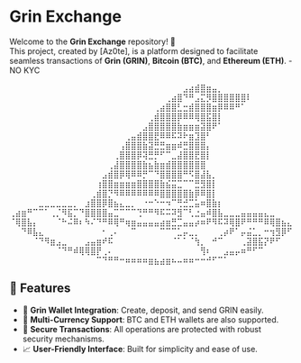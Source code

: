 # Grin Exchange  

Welcome to the **Grin Exchange** repository! 🚀  
This project, created by [Az0te], is a platform designed to facilitate seamless transactions of **Grin (GRIN)**, **Bitcoin (BTC)**, and **Ethereum (ETH)**. - NO KYC 

⠀⠀⠀⠀⠀⠀⠀⠀⠀⠀⠀⠀⠀⠀⠀⠀⠀⠀⠀⠀⠀⠀⠀⠀⠀⠀⠀⠀⠀⠀⣠⣴⣾⣿⣶⣤⡀⠀⠀⠀⠀⠀⠀⠀⠀⠀⠀⠀⠀
⠀⠀⠀⠀⠀⠀⠀⠀⠀⠀⠀⠀⠀⠀⠀⠀⠀⠀⠀⠀⠀⠀⠀⠀⠀⠀⠀⢀⣴⣿⠙⠛⣠⣍⡻⣿⣿⣿⣿⣿⣿⠇⠀⠀⠀⠀⠀⠀⠀
⠀⠀⠀⠀⠀⠀⠀⠀⠀⠀⠀⠀⠀⠀⠀⠀⠀⠀⠀⠀⠀⠀⠀⠀⠀⢀⣴⣿⣿⣃⣒⣾⣿⣿⣿⣶⡿⠿⠿⠛⠁⠀⠀⠀⠀⠀⠀⠀⠀
⠀⠀⠀⠀⠀⠀⠀⠀⠀⠀⠀⠀⠀⠀⠀⠀⠀⠀⠀⠀⠀⠀⠀⠀⢀⣾⣿⣿⣿⡿⠿⠿⢿⣿⣯⣿⡇⠀⠀⠀⠀⠀⠀⠀⠀⠀⠀⠀⠀
⠀⠀⠀⠀⠀⠀⠀⠀⠀⠀⠀⠀⠀⠀⠀⠀⠀⠀⠀⠀⠀⠀⠀⣠⣿⣿⣿⣿⣿⣷⣶⣶⣶⣽⣿⠟⠁⠀⠀⠀⠀⠀⠀⠀⠀⠀⠀⠀⠀
⠀⠀⠀⠀⠀⠀⠀⠀⠀⠀⠀⠀⠀⠀⠀⠀⠀⠀⠀⠀⢀⣤⣾⣿⣿⣟⠿⠿⠯⠽⠗⣶⣹⣿⠃⠀⠀⠀⠀⠀⠀⠀⠀⠀⠀⠀⠀⠀⠀
⠀⠀⠀⠀⠀⠀⠀⠀⠀⠀⠀⠀⠀⠀⠀⠀⠀⠀⠀⢠⣿⣿⣿⣷⣽⣛⣛⣶⣶⠾⣛⣿⣿⣿⡄⠀⠀⠀⠀⠀⠀⠀⠀⠀⠀⠀⠀⠀⠀
⠀⠀⠀⠀⠀⠀⠀⠀⠀⠀⠀⠀⠀⠀⠀⠀⠀⠀⢀⣿⣿⣿⡿⢽⣛⡛⠋⠉⣀⣼⣿⣿⣟⣿⡇⠀⠀⠀⠀⠀⠀⠀⠀⠀⠀⠀⠀⠀⠀
⠀⠀⠀⠀⠀⠀⠀⠀⠀⠀⠀⠀⠀⠀⠀⠀⠀⢀⣼⣿⣿⣿⣿⣷⣦⣷⣶⣾⣿⣿⣿⣿⣿⣿⠀⠀⠀⠀⠀⠀⠀⠀⠀⠀⠀⠀⠀⠀⠀
⠀⠀⠀⠀⠀⠀⠀⠀⠀⠀⠀⠀⠀⠀⠀⠀⣠⣾⣿⡿⢿⠿⠿⡛⠉⠙⣿⣿⣿⣿⠛⠫⣿⣼⣧⡀⠀⠀⠀⠀⠀⠀⠀⠀⠀⠀⠀⠀⠀
⠀⠀⠀⠀⠀⠀⠀⠀⠀⠀⠀⠀⠀⠀⠀⢰⣿⣿⣶⣶⣶⣶⣿⣿⣿⣿⣷⣮⣭⣉⠉⠉⣛⣻⣿⡇⠀⠀⠀⠀⠀⠀⠀⠀⠀⠀⠀⠀⠀
⠀⠀⠀⠀⠀⠀⠀⠀⠀⠀⠀⠀⠀⠀⢀⣾⣿⡙⠻⠿⠿⠿⠿⠿⠿⠿⣿⣿⣿⣿⣿⣷⡿⠿⣿⡇⠀⠀⠀⠀⠀⠀⠀⠀⠀⠀⠀⠀⠀
⠀⠀⠀⠀⠀⣀⣀⣀⣀⣀⣀⡀⠀⣰⣿⣿⡿⣿⣦⣄⣀⡀⠀⠐⠒⠑⠒⠲⠉⢛⣚⣉⣥⠶⣿⣷⡆⠀⠀⠀⠀⠀⠀⠀⠀⠀⠀⠀⠀
⢀⣴⣶⠛⠉⠉⠁⢀⡈⠻⣯⡉⠙⣿⣿⣿⣿⣤⣉⠉⠉⠉⢙⠛⠛⠻⠯⠭⠽⣻⠉⢃⣐⣤⠾⣿⣧⣀⣀⣀⣤⣤⣤⣤⣄⣀⠀⠀⠀
⠈⢿⣿⣧⡄⠀⠀⠀⠈⠓⠬⠿⠆⠳⠌⠙⠛⠿⢿⠛⢶⣶⣤⣤⣤⣤⣴⣶⣛⣉⣤⣤⡴⠶⠟⠻⠯⠽⢿⣿⠟⠛⠛⠛⠿⢿⣿⣦⣄
⠀⠀⠙⠿⣧⣄⠀⠀⠀⠀⠀⠀⠀⠀⠀⠀⠂⢀⠄⠀⠀⠉⠀⠀⠀⠀⠉⠉⠉⣁⡤⣀⡀⠀⠀⠀⢀⡴⠟⠁⡤⣬⣁⡀⠒⢲⣻⡿⠋
⠀⠀⠀⠀⠈⠙⠻⣶⣠⣀⠀⠀⠀⣠⣤⣶⠞⠯⠀⠀⠀⠀⠀⠀⠀⠀⠀⠀⠈⠁⠁⠈⢳⡀⠀⠚⠉⠀⠀⠀⢀⣽⣿⣯⡝⠟⠋⠀⠀
⠀⠀⠀⠀⠀⠀⠀⠀⠈⠙⠛⠾⢿⢿⣿⡟⢀⠄⠀⠀⠀⠀⠀⠀⠀⠀⠀⠀⠀⠀⠀⠀⠀⢻⠆⠀⠀⣠⣤⡤⠶⠛⠋⠉⠀⠀⠀⠀⠀
⠀⠀⠀⠀⠀⠀⠀⠀⠀⠀⠀⠀⠀⠀⠀⠉⠙⠛⠛⠒⠶⠶⠶⠶⣶⣦⣴⣶⠦⠤⠶⠶⠒⠒⠚⠋⠉⠁⠀⠀⠀⠀⠀⠀⠀⠀⠀⠀⠀

## 📜 Features  

- 🌟 **Grin Wallet Integration**: Create, deposit, and send GRIN easily.  
- 🔗 **Multi-Currency Support**: BTC and ETH wallets are also supported.  
- 🔐 **Secure Transactions**: All operations are protected with robust security mechanisms.  
- 📈 **User-Friendly Interface**: Built for simplicity and ease of use.
